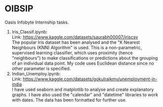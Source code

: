 # OIBSIP
Oasis Infobyte Internship tasks.
1. Iris_Classif.ipynb:\
   Link: https://www.kaggle.com/datasets/saurabh00007/iriscsv \
   The popular Iris dataset has been analysed and the "K Nearest Neighbours (KNN) Algorithm" is used. This is a non-parametric, supervised learning classifier, which uses proximity (hence "neighbours") to make classifications or predictions about the grouping of an individual data point.
   My code uses Euclidean distance since no other parameter is specified.
2. Indian_Unemploy.ipynb: \
   Link: https://www.kaggle.com/datasets/gokulrajkmv/unemployment-in-india \
   I have used seaborn and matplotlib to analyse and create explanatory graphs. I have also used the "calendar" and "datetime" libraries to work with dates. The data has been formatted for further use. 
